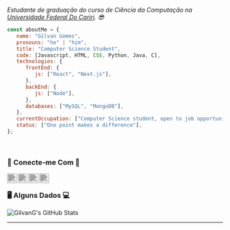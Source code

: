 <p><em>
  Estudante de graduação do curso de Ciência da Computação na <a href="https://www.ufca.edu.br/">Universidade Federal Do Cariri</a>. 😎</br>
</em></p>


```javascript
const aboutMe = {
   name: "Gilvan Gomes",
   pronouns: "he" | "him",
   title: "Computer Science Student",
   code: [Javascript, HTML, CSS, Python, Java, C],
   technologies: {
      frontEnd: {
         js: ["React", "Next.js"],
      },
      backEnd: {
         js: ["Node"],
      },
      databases: ["MySQL", "MongoDB"],
   },
   currentOccupation: ["Computer Science student, open to job opportunities"],
   status: ["One point makes a difference"],
};
```
</br>

### 📱 Conecte-me Com 📱
[<img align="left" alt="GilvanG | GitHub" width="22px" src="https://cdn.jsdelivr.net/npm/simple-icons@v4/icons/github.svg" style="filter: opacity(50%) drop-shadow(1px 1px 1px gray) contrast(10%) invert(10%);"/>][github]
[<img align="left" alt="GilvanG | LinkedIn" width="22px" src="https://cdn.jsdelivr.net/npm/simple-icons@v4/icons/linkedin.svg" style="filter: opacity(50%) drop-shadow(1px 1px 1px gray) contrast(10%) invert(10%);"/>][linkedin]
[<img align="left" alt="GilvanG | Instagram" width="22px" src="https://cdn.jsdelivr.net/npm/simple-icons@v4/icons/instagram.svg" style="filter: opacity(50%) drop-shadow(1px 1px 1px gray) contrast(10%) invert(10%);"/>][instagram]
[<img align="left" alt="GilvanG | Telegram" width="22px" src="https://cdn.jsdelivr.net/npm/simple-icons@v4/icons/telegram.svg" style="filter: opacity(50%) drop-shadow(1px 1px 1px gray) contrast(10%) invert(10%);"/>][telegram]
<br />

### 🖥️ Alguns Dados 💻
![GilvanG's GitHub Stats](https://github-readme-stats.vercel.app/api?username=gilvang&show_icons=true&title_color=fff&icon_color=79acff&text_color=9f9f9f&bg_color=151515)

---
[github]: https://github.com/GilvanG/
[instagram]: https://www.instagram.com/jr.gilvan/
[linkedin]: https://www.linkedin.com/in/gilvan-gomes-29758b20a/
[telegram]: https://t.me/gilvangj
